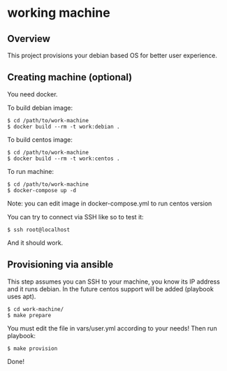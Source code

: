 # working machine

## Overview

This project provisions your debian based OS for better user experience.

## Creating machine (optional)

You need docker.

To build debian image:

    $ cd /path/to/work-machine
    $ docker build --rm -t work:debian .

To build centos image:

    $ cd /path/to/work-machine
    $ docker build --rm -t work:centos .

To run machine:

    $ cd /path/to/work-machine
    $ docker-compose up -d

Note: you can edit image in docker-compose.yml to run centos version

You can try to connect via SSH like so to test it:

    $ ssh root@localhost

And it should work.

## Provisioning via ansible

This step assumes you can SSH to your machine, you know its IP address and it runs debian. In the future centos support will be added (playbook uses apt).

    $ cd work-machine/
    $ make prepare

You must edit the file in vars/user.yml according to your needs! Then run playbook:

    $ make provision

Done!
